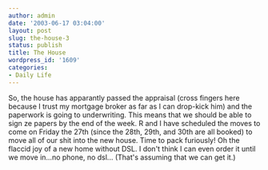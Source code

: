 ```yaml
---
author: admin
date: '2003-06-17 03:04:00'
layout: post
slug: the-house-3
status: publish
title: The House
wordpress_id: '1609'
categories:
- Daily Life
---
```


So, the house has apparantly passed the appraisal (cross fingers here
because I trust my mortgage broker as far as I can drop-kick him) and
the paperwork is going to underwriting. This means that we should be
able to sign ze papers by the end of the week. R and I have scheduled
the moves to come on Friday the 27th (since the 28th, 29th, and 30th are
all booked) to move all of our shit into the new house. Time to pack
furiously! Oh the flaccid joy of a new home without DSL. I don't think I
can even order it until we move in...no phone, no dsl... (That's
assuming that we can get it.)

